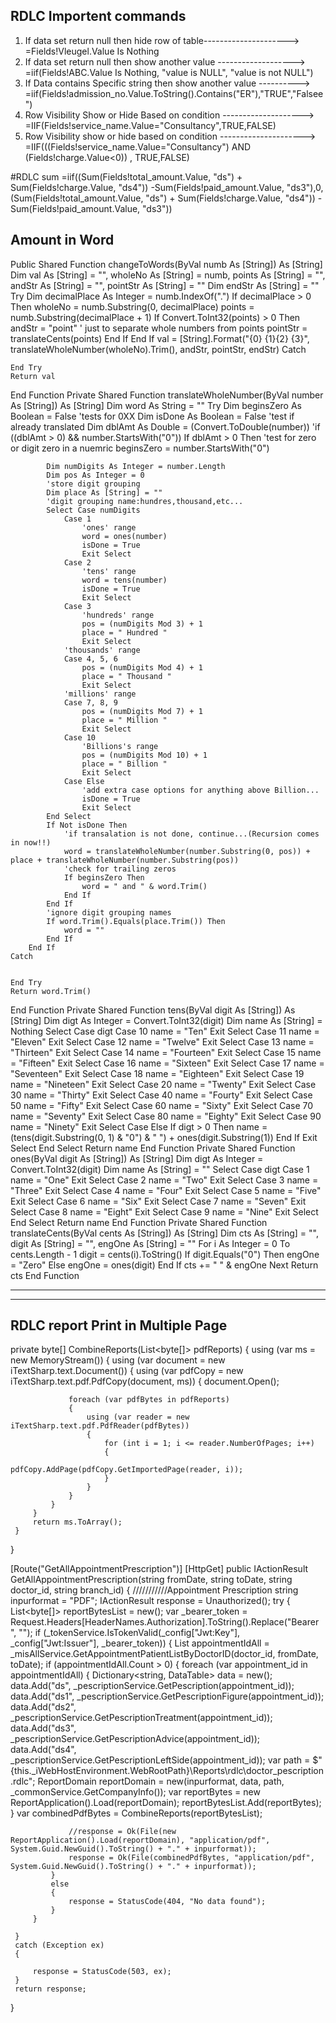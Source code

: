 ## RDLC Importent commands
1. If data set return null then hide row of table--------------------->  =Fields!Vleugel.Value Is Nothing
2. If data set return null then show another value ------------------->  =iif(Fields!ABC.Value Is Nothing, "value is NULL", "value is not NULL") 
3. If Data contains Specific string then show another value ---------->  =iif(Fields!admission_no.Value.ToString().Contains("ER"),"TRUE","Falsee")
4. Row Visibility Show or Hide Based on condition --------------------> =IIF(Fields!service_name.Value="Consultancy",TRUE,FALSE)
5. Row Visibility show or hide based on condition ---------------------> =IIF(((Fields!service_name.Value="Consultancy") AND (Fields!charge.Value<0)) , TRUE,FALSE)



#RDLC sum
=iif((Sum(Fields!total_amount.Value, "ds") + Sum(Fields!charge.Value, "ds4")) -Sum(Fields!paid_amount.Value, "ds3"),0,(Sum(Fields!total_amount.Value, "ds") + Sum(Fields!charge.Value, "ds4")) -Sum(Fields!paid_amount.Value, "ds3"))



## Amount in Word 
Public Shared Function changeToWords(ByVal numb As [String]) As [String]
    Dim val As [String] = "", wholeNo As [String] = numb, points As [String] = "", andStr As [String] = "", pointStr As [String] = ""
    Dim endStr As [String] = ""
    Try
        Dim decimalPlace As Integer = numb.IndexOf(".")
        If decimalPlace > 0 Then
            wholeNo = numb.Substring(0, decimalPlace)
            points = numb.Substring(decimalPlace + 1)
            If Convert.ToInt32(points) > 0 Then
                andStr = "point"
                ' just to separate whole numbers from points
                pointStr = translateCents(points)
            End If
        End If
        val = [String].Format("{0} {1}{2} {3}", translateWholeNumber(wholeNo).Trim(), andStr, pointStr, endStr)
    Catch
       

    End Try
    Return val
End Function
Private Shared Function translateWholeNumber(ByVal number As [String]) As [String]
    Dim word As String = ""
    Try
        Dim beginsZero As Boolean = False
        'tests for 0XX
        Dim isDone As Boolean = False
        'test if already translated
        Dim dblAmt As Double = (Convert.ToDouble(number))
        'if ((dblAmt > 0) && number.StartsWith("0"))
        If dblAmt > 0 Then
            'test for zero or digit zero in a nuemric
            beginsZero = number.StartsWith("0")
           
            Dim numDigits As Integer = number.Length
            Dim pos As Integer = 0
            'store digit grouping
            Dim place As [String] = ""
            'digit grouping name:hundres,thousand,etc...
            Select Case numDigits
                Case 1
                    'ones' range
                    word = ones(number)
                    isDone = True
                    Exit Select
                Case 2
                    'tens' range
                    word = tens(number)
                    isDone = True
                    Exit Select
                Case 3
                    'hundreds' range
                    pos = (numDigits Mod 3) + 1
                    place = " Hundred "
                    Exit Select
                'thousands' range
                Case 4, 5, 6
                    pos = (numDigits Mod 4) + 1
                    place = " Thousand "
                    Exit Select
                'millions' range
                Case 7, 8, 9
                    pos = (numDigits Mod 7) + 1
                    place = " Million "
                    Exit Select
                Case 10
                    'Billions's range
                    pos = (numDigits Mod 10) + 1
                    place = " Billion "
                    Exit Select
                Case Else
                    'add extra case options for anything above Billion...
                    isDone = True
                    Exit Select
            End Select
            If Not isDone Then
                'if transalation is not done, continue...(Recursion comes in now!!)
                word = translateWholeNumber(number.Substring(0, pos)) + place + translateWholeNumber(number.Substring(pos))
                'check for trailing zeros
                If beginsZero Then
                    word = " and " & word.Trim()
                End If
            End If
            'ignore digit grouping names
            If word.Trim().Equals(place.Trim()) Then
                word = ""
            End If
        End If
    Catch
       

    End Try
    Return word.Trim()
End Function
Private Shared Function tens(ByVal digit As [String]) As [String]
    Dim digt As Integer = Convert.ToInt32(digit)
    Dim name As [String] = Nothing
    Select Case digt
        Case 10
            name = "Ten"
            Exit Select
        Case 11
            name = "Eleven"
            Exit Select
        Case 12
            name = "Twelve"
            Exit Select
        Case 13
            name = "Thirteen"
            Exit Select
        Case 14
            name = "Fourteen"
            Exit Select
        Case 15
            name = "Fifteen"
            Exit Select
        Case 16
            name = "Sixteen"
            Exit Select
        Case 17
            name = "Seventeen"
            Exit Select
        Case 18
            name = "Eighteen"
            Exit Select
        Case 19
            name = "Nineteen"
            Exit Select
        Case 20
            name = "Twenty"
            Exit Select
        Case 30
            name = "Thirty"
            Exit Select
        Case 40
            name = "Fourty"
            Exit Select
        Case 50
            name = "Fifty"
            Exit Select
        Case 60
            name = "Sixty"
            Exit Select
        Case 70
            name = "Seventy"
            Exit Select
        Case 80
            name = "Eighty"
            Exit Select
        Case 90
            name = "Ninety"
            Exit Select
        Case Else
            If digt > 0 Then
                name = (tens(digit.Substring(0, 1) & "0") & " ") + ones(digit.Substring(1))
            End If
            Exit Select
    End Select
    Return name
End Function
Private Shared Function ones(ByVal digit As [String]) As [String]
    Dim digt As Integer = Convert.ToInt32(digit)
    Dim name As [String] = ""
    Select Case digt
        Case 1
            name = "One"
            Exit Select
        Case 2
            name = "Two"
            Exit Select
        Case 3
            name = "Three"
            Exit Select
        Case 4
            name = "Four"
            Exit Select
        Case 5
            name = "Five"
            Exit Select
        Case 6
            name = "Six"
            Exit Select
        Case 7
            name = "Seven"
            Exit Select
        Case 8
            name = "Eight"
            Exit Select
        Case 9
            name = "Nine"
            Exit Select
    End Select
    Return name
End Function
Private Shared Function translateCents(ByVal cents As [String]) As [String]
    Dim cts As [String] = "", digit As [String] = "", engOne As [String] = ""
    For i As Integer = 0 To cents.Length - 1
        digit = cents(i).ToString()
        If digit.Equals("0") Then
            engOne = "Zero"
        Else
            engOne = ones(digit)
        End If
        cts += " " & engOne
    Next
    Return cts
End Function

-----------------------------------------------------------------------------------------------------------------------------------------------------------------
-----------------------------------------------------------------------------------------------------------------------------------------------------------------
## RDLC report Print in Multiple Page
 private byte[] CombineReports(List<byte[]> pdfReports)
 {
     using (var ms = new MemoryStream())
     {
         using (var document = new iTextSharp.text.Document())
         {
             using (var pdfCopy = new iTextSharp.text.pdf.PdfCopy(document, ms))
             {
                 document.Open();

                 foreach (var pdfBytes in pdfReports)
                 {
                     using (var reader = new iTextSharp.text.pdf.PdfReader(pdfBytes))
                     {
                         for (int i = 1; i <= reader.NumberOfPages; i++)
                         {
                             pdfCopy.AddPage(pdfCopy.GetImportedPage(reader, i));
                         }
                     }
                 }
             }
         }
         return ms.ToArray();
     }
 }


 [Route("GetAllAppointmentPrescription")]
 [HttpGet]
 public IActionResult GetAllAppointmentPrescription(string fromDate, string toDate, string doctor_id, string branch_id)
 {
     ///////////Appointment Prescription
     string inpurformat = "PDF";
     IActionResult response = Unauthorized();
     try
     {
         List<byte[]> reportBytesList = new();
         var _bearer_token = Request.Headers[HeaderNames.Authorization].ToString().Replace("Bearer ", "");
         if (_tokenService.IsTokenValid(_config["Jwt:Key"], _config["Jwt:Issuer"], _bearer_token))
         {
             List<string> appointmentIdAll = _misAllService.GetAppointmentPatientListByDoctorID(doctor_id, fromDate, toDate);
             if (appointmentIdAll.Count > 0)
             {
                 foreach (var appointment_id in appointmentIdAll)
                 {
                     Dictionary<string, DataTable> data = new();
                     data.Add("ds", _pescriptionService.GetPescription(appointment_id));
                     data.Add("ds1", _pescriptionService.GetPescriptionFigure(appointment_id));
                     data.Add("ds2", _pescriptionService.GetPescriptionTreatment(appointment_id));
                     data.Add("ds3", _pescriptionService.GetPescriptionAdvice(appointment_id));
                     data.Add("ds4", _pescriptionService.GetPescriptionLeftSide(appointment_id));
                     var path = $"{this._iWebHostEnvironment.WebRootPath}\\Reports\\rdlc\\doctor_pescription.rdlc";
                     ReportDomain reportDomain = new(inpurformat, data, path, _commonService.GetCompanyInfo());
                     var reportBytes = new ReportApplication().Load(reportDomain);
                     reportBytesList.Add(reportBytes);
                 }
                 var combinedPdfBytes = CombineReports(reportBytesList);

                 //response = Ok(File(new ReportApplication().Load(reportDomain), "application/pdf", System.Guid.NewGuid().ToString() + "." + inpurformat));
                 response = Ok(File(combinedPdfBytes, "application/pdf", System.Guid.NewGuid().ToString() + "." + inpurformat));
             }
             else
             {
                 response = StatusCode(404, "No data found");
             }
         }
         
     }
     catch (Exception ex)
     {

         response = StatusCode(503, ex);
     }
     return response;
 }











